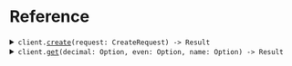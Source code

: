 # Reference
<details><summary><code>client.<a href="/src/client.rs">create</a>(request: CreateRequest) -> Result<Type, ApiError></code></summary>
<dl>
<dd>

#### 🔌 Usage

<dl>
<dd>

<dl>
<dd>

```rust
use seed_validation::prelude::*;

#[tokio::main]
async fn main() {
    let config = ClientConfig {
        ..Default::default()
    };
    let client = ValidationClient::new(config).expect("Failed to build client");
    client
        .create(
            &CreateRequest {
                decimal: 2.2,
                even: 100,
                name: "fern".to_string(),
                shape: Shape::Square,
            },
            None,
        )
        .await;
}
```
</dd>
</dl>
</dd>
</dl>

#### ⚙️ Parameters

<dl>
<dd>

<dl>
<dd>

**decimal:** `f64` 
    
</dd>
</dl>

<dl>
<dd>

**even:** `i64` 
    
</dd>
</dl>

<dl>
<dd>

**name:** `String` 
    
</dd>
</dl>

<dl>
<dd>

**shape:** `Shape` 
    
</dd>
</dl>
</dd>
</dl>


</dd>
</dl>
</details>

<details><summary><code>client.<a href="/src/client.rs">get</a>(decimal: Option<f64>, even: Option<i64>, name: Option<String>) -> Result<Type, ApiError></code></summary>
<dl>
<dd>

#### 🔌 Usage

<dl>
<dd>

<dl>
<dd>

```rust
use seed_validation::prelude::*;

#[tokio::main]
async fn main() {
    let config = ClientConfig {
        ..Default::default()
    };
    let client = ValidationClient::new(config).expect("Failed to build client");
    client
        .get(
            &GetQueryRequest {
                decimal: 2.2,
                even: 100,
                name: "fern".to_string(),
            },
            None,
        )
        .await;
}
```
</dd>
</dl>
</dd>
</dl>

#### ⚙️ Parameters

<dl>
<dd>

<dl>
<dd>

**decimal:** `f64` 
    
</dd>
</dl>

<dl>
<dd>

**even:** `i64` 
    
</dd>
</dl>

<dl>
<dd>

**name:** `String` 
    
</dd>
</dl>
</dd>
</dl>


</dd>
</dl>
</details>
